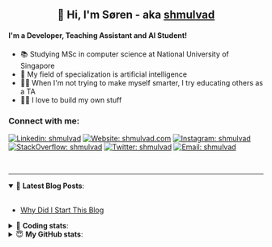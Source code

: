 <h2 align="center">
	👋 Hi, I'm Søren - aka <a href="https://shmulvad.com">shmulvad</a>
</h2>

#### I'm a Developer, Teaching Assistant and AI Student!
- 📚 Studying MSc in computer science at National University of Singapore
- 🧠 My field of specialization is artificial intelligence
- 👨‍🏫 When I'm not trying to make myself smarter, I try educating others as a TA
- 👨‍💻 I love to build my own stuff

### Connect with me:

[![Linkedin: shmulvad](https://img.shields.io/badge/shmulvad-blue?style=flat&logo=Linkedin&logoColor=white)][linkedin]
[![Website: shmulvad.com](https://img.shields.io/badge/shmulvad.com-47CCCC?&style=flat&logo=Google-Chrome&logoColor=white)][website]
[![Instagram: shmulvad](https://img.shields.io/badge/-@shmulvad-purple?style=flat&logo=Instagram&logoColor=white)][instagram]
[![StackOverflow: shmulvad](https://img.shields.io/badge/shmulvad-FE7A16?style=flat&logo=stack-overflow&logoColor=white)][stackOverflow]
[![Twitter: shmulvad](https://img.shields.io/badge/@shmulvad-1ca0f1?style=flat&logo=twitter&logoColor=white)][twitter]
[![Email: shmulvad](https://img.shields.io/badge/shmulvad-D14836?style=flat&logo=gmail&logoColor=white)][mail]

<br />

---

<details open>
 <summary>📕 <b>Latest Blog Posts</b>: </summary>

<br>

<!-- BLOG-POST-LIST:START -->
- [Why Did I Start This Blog](https://shmulvad.com/blog/why-did-start-this-blog)
<!-- BLOG-POST-LIST:END -->

</details>

<!-- --- -->

<details>
 <summary>🤖 <b>Coding stats</b>: </summary>

<br>

<!--START_SECTION:waka-->
**I'm a Night 🦉** 

```text
🌞 Morning    67 commits     ████░░░░░░░░░░░░░░░░░░░░░   17.05% 
🌆 Daytime    108 commits    ██████░░░░░░░░░░░░░░░░░░░   27.48% 
🌃 Evening    100 commits    ██████░░░░░░░░░░░░░░░░░░░   25.45% 
🌙 Night      118 commits    ███████░░░░░░░░░░░░░░░░░░   30.03%

```


📊 **This Week I Spent My Time On** 

```text
💬 Programming Languages: 
Python                   3 hrs 11 mins       █████░░░░░░░░░░░░░░░░░░░░   22.17% 
TeX                      3 hrs               █████░░░░░░░░░░░░░░░░░░░░   20.9% 
Text                     2 hrs 34 mins       ████░░░░░░░░░░░░░░░░░░░░░   17.83% 
JavaScript               2 hrs 32 mins       ████░░░░░░░░░░░░░░░░░░░░░   17.69% 
Other                    2 hrs 4 mins        ███░░░░░░░░░░░░░░░░░░░░░░   14.4%

🔥 Editors: 
VS Code                  8 hrs 39 mins       ███████████████░░░░░░░░░░   60.18% 
Sublime Text             3 hrs 49 mins       ██████░░░░░░░░░░░░░░░░░░░   26.61% 
Zsh                      1 hr 54 mins        ███░░░░░░░░░░░░░░░░░░░░░░   13.21%

🐱‍💻 Projects: 
neural-networks-deep-lear4 hrs 1 min         ███████░░░░░░░░░░░░░░░░░░   27.91% 
code                     3 hrs 51 mins       ██████░░░░░░░░░░░░░░░░░░░   26.86% 
shmulvad.com             2 hrs 30 mins       ████░░░░░░░░░░░░░░░░░░░░░   17.42% 
Unknown Project          1 hr 18 mins        ██░░░░░░░░░░░░░░░░░░░░░░░   9.07% 
Terminal                 1 hr 2 mins         █░░░░░░░░░░░░░░░░░░░░░░░░   7.27%

```


<!--END_SECTION:waka-->

</details>

<!-- --- -->

<details>
 <summary>😇 <b>My GitHub stats</b>: </summary>

<br>

<img align="left" alt="shmulvad's Github Stats" src="https://github-readme-stats.vercel.app/api?username=shmulvad&show_icons=true&hide_border=true" />

</details>



[website]: https://shmulvad.com
[twitter]: https://twitter.com/shmulvad
[linkedin]: https://linkedin.com/in/shmulvad
[instagram]: https://instagram.com/shmulvad
[stackOverflow]: https://stackoverflow.com/users/9248793/shmulvad
[mail]: mailto:shmulvad@gmail.com
[github]: https://github.com/shmulvad
